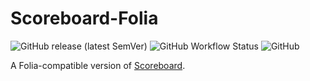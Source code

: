# Scoreboard-Folia

![GitHub release (latest SemVer)](https://img.shields.io/github/v/release/okocraft/Scoreboard-Folia)
![GitHub Workflow Status](https://img.shields.io/github/actions/workflow/status/okocraft/Scoreboard-Folia/build.yml?branch=master)
![GitHub](https://img.shields.io/github/license/okocraft/Scoreboard-Folia)

A Folia-compatible version of [Scoreboard](https://github.com/okocraft/Scoreboard). 
